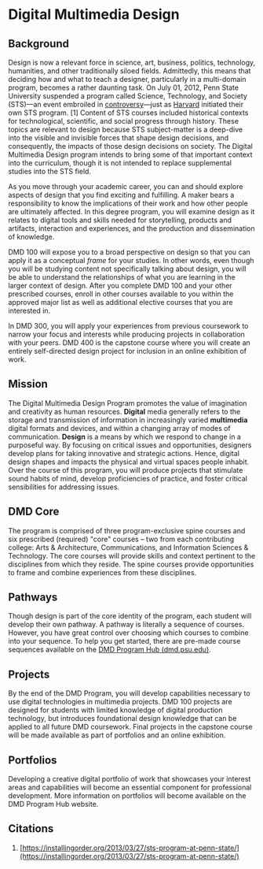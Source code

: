 # Digital Multimedia Design

## Background

Design is now a relevant force in science, art, business, politics, technology, humanities, and other traditionally siloed fields. Admittedly, this means that deciding how and what to teach a designer, particularly in a multi-domain program, becomes a rather daunting task. On July 01, 2012, Penn State University suspended a program called Science, Technology, and Society \(STS\)—an event embroiled in [controversy](http://onwardstate.com/2011/01/15/budget-crunch-hits-home-sts-program-recommendation-for-closure/)—just as [Harvard](http://sts.hks.harvard.edu/) initiated their own STS program. \[1\] Content of STS courses included historical contexts for technological, scientific, and social progress through history. These topics are relevant to design because STS subject-matter is a deep-dive into the visible and invisible forces that shape design decisions, and consequently, the impacts of those design decisions on society. The Digital Multimedia Design program intends to bring some of that important context into the curriculum, though it is not intended to replace supplemental studies into the STS field.

As you move through your academic career, you can and should explore aspects of design that you find exciting and fulfilling. A maker bears a responsibility to know the implications of their work and how other people are ultimately affected. In this degree program, you will examine design as it relates to digital tools and skills needed for storytelling, products and artifacts, interaction and experiences, and the production and dissemination of knowledge.

DMD 100 will expose you to a broad perspective on design so that you can apply it as a conceptual _frame_ for your studies. In other words, even though you will be studying content not specifically talking about design, you will be able to understand the relationships of what you are learning in the larger context of design. After you complete DMD 100 and your other prescribed courses, enroll in other courses available to you within the approved major list as well as additional elective courses that you are interested in.

In DMD 300, you will apply your experiences from previous coursework to narrow your focus and interests while producing projects in collaboration with your peers. DMD 400 is the capstone course where you will create an entirely self-directed design project for inclusion in an online exhibition of work.

## Mission

The Digital Multimedia Design Program promotes the value of imagination and creativity as human resources. **Digital** media generally refers to the storage and transmission of information in increasingly varied **multimedia** digital formats and devices, and within a changing array of modes of communication. **Design** is a means by which we respond to change in a purposeful way. By focusing on critical issues and opportunities, designers develop plans for taking innovative and strategic actions. Hence, digital design shapes and impacts the physical and virtual spaces people inhabit. Over the course of this program, you will produce projects that stimulate sound habits of mind, develop proficiencies of practice, and foster critical sensibilities for addressing issues.

## DMD Core

The program is comprised of three program-exclusive spine courses and six prescribed \(required\) "core" courses – two from each contributing college: Arts & Architecture, Communications, and Information Sciences & Technology. The core courses will provide skills and context pertinent to the disciplines from which they reside. The spine courses provide opportunities to frame and combine experiences from these disciplines.

## Pathways

Though design is part of the core identity of the program, each student will develop their own pathway. A pathway is literally a sequence of courses. However, you have great control over choosing which courses to combine into your sequence. To help you get started, there are pre-made course sequences available on the [DMD Program Hub \(dmd.psu.edu\)](http://dmd.psu.edu).

## Projects

By the end of the DMD Program, you will develop capabilities necessary to use digital technologies in multimedia projects. DMD 100 projects are designed for students with limited knowledge of digital production technology, but introduces foundational design knowledge that can be applied to all future DMD coursework. Final projects in the capstone course will be made available as part of portfolios and an online exhibition.

## Portfolios

Developing a creative digital portfolio of work that showcases your interest areas and capabilities will become an essential component for professional development. More information on portfolios will become available on the DMD Program Hub website.

## Citations

1. [https://installingorder.org/2013/03/27/sts-program-at-penn-state/](https://installingorder.org/2013/03/27/sts-program-at-penn-state/)



